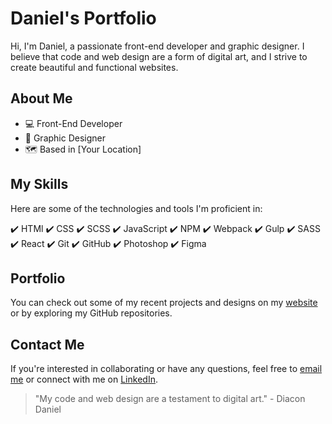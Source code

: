 # Daniel's Portfolio

Hi, I'm Daniel, a passionate front-end developer and graphic designer. I believe that code and web design are a form of digital art, and I strive to create beautiful and functional websites.

## About Me

- :computer: Front-End Developer
- :art: Graphic Designer
- :world_map: Based in [Your Location]

## My Skills

Here are some of the technologies and tools I'm proficient in:

 :heavy_check_mark: HTMl
 :heavy_check_mark: CSS
 :heavy_check_mark: SCSS
 :heavy_check_mark: JavaScript
 :heavy_check_mark: NPM
 :heavy_check_mark: Webpack
 :heavy_check_mark: Gulp
 :heavy_check_mark: SASS
 :heavy_check_mark: React
 :heavy_check_mark: Git
 :heavy_check_mark: GitHub
 :heavy_check_mark: Photoshop
 :heavy_check_mark: Figma

## Portfolio

You can check out some of my recent projects and designs on my [website](https://www.daniel-diacon.online) or by exploring my GitHub repositories.

## Contact Me

If you're interested in collaborating or have any questions, feel free to [email me](mailto:daniell.diacon@email.com) or connect with me on [LinkedIn](https://www.linkedin.com/in/daniel-diacon-72b421264/).

> "My code and web design are a testament to digital art." - Diacon Daniel

